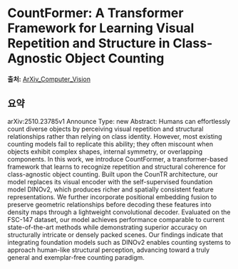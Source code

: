 # CountFormer: A Transformer Framework for Learning Visual Repetition and Structure in Class-Agnostic Object Counting

**출처:** [ArXiv_Computer_Vision](https://arxiv.org/abs/2510.23785)

## 요약
arXiv:2510.23785v1 Announce Type: new
Abstract: Humans can effortlessly count diverse objects by perceiving visual repetition and structural relationships rather than relying on class identity. However, most existing counting models fail to replicate this ability; they often miscount when objects exhibit complex shapes, internal symmetry, or overlapping components. In this work, we introduce CountFormer, a transformer-based framework that learns to recognize repetition and structural coherence for class-agnostic object counting. Built upon the CounTR architecture, our model replaces its visual encoder with the self-supervised foundation model DINOv2, which produces richer and spatially consistent feature representations. We further incorporate positional embedding fusion to preserve geometric relationships before decoding these features into density maps through a lightweight convolutional decoder. Evaluated on the FSC-147 dataset, our model achieves performance comparable to current state-of-the-art methods while demonstrating superior accuracy on structurally intricate or densely packed scenes. Our findings indicate that integrating foundation models such as DINOv2 enables counting systems to approach human-like structural perception, advancing toward a truly general and exemplar-free counting paradigm.
